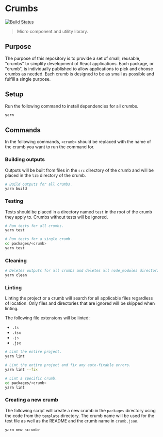 # Crumbs

[![Build Status][build-badge]][repo]

> Micro component and utility library.

## Purpose

The purpose of this repository is to provide a set of small, reusable, "crumbs" to simplify development of React applications. Each package, or "crumb", is individually published to allow applications to pick and choose crumbs as needed. Each crumb is designed to be as small as possible and fulfill a single purpose.

## Setup

Run the following command to install dependencies for all crumbs.

```sh
yarn
```

## Commands

In the following commands, `<crumb>` should be replaced with the name of the crumb you want to run the command for.

### Building outputs

Outputs will be built from files in the `src` directory of the crumb and will be placed in the `lib` directory of the crumb.

```sh
# Build outputs for all crumbs.
yarn build
```

### Testing

Tests should be placed in a directory named `test` in the root of the crumb they apply to. Crumbs without tests will be ignored.

```sh
# Run tests for all crumbs.
yarn test

# Run tests for a single crumb.
cd packages/<crumb>
yarn test
```

### Cleaning

```sh
# Deletes outputs for all crumbs and deletes all node_modules directories.
yarn clean
```

### Linting

Linting the project or a crumb will search for all applicable files regardless of location. Only files and directories that are ignored will be skipped when linting.

The following file extensions will be linted:

- `.ts`
- `.tsx`
- `.js`
- `.jsx`

```sh
# Lint the entire project.
yarn lint

# Lint the entire project and fix any auto-fixable errors.
yarn lint --fix

# Lint a specific crumb.
cd packages/<crumb>
yarn lint
```

### Creating a new crumb

The following script will create a new crumb in the `packages` directory using the code from the `template` directory. The crumb name will be used for the test file as well as the README and the crumb name in `crumb.json`.

```sh
yarn new <crumb>
```

[build-badge]: https://github.com/markypython/crumbs/sworkflows/Build/badge.svg
[repo]: https://github.com/markypython/crumbs/actions
